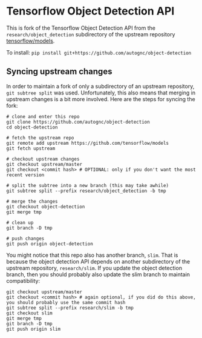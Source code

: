 
# Tensorflow Object Detection API

This is fork of the Tensorflow Object Detection API from the `research/object_detection` subdirectory of the upstream repository [tensorflow/models](https://github.com/tensorflow/models).

To install: `pip install git+https://github.com/autognc/object-detection`

## Syncing upstream changes

In order to maintain a fork of only a subdirectory of an upstream repository, `git subtree split` was used. Unfortunately, this also means that merging in upstream changes is a bit more involved. Here are the steps for syncing the fork:

```
# clone and enter this repo
git clone https://github.com/autognc/object-detection
cd object-detection

# fetch the upstream repo
git remote add upstream https://github.com/tensorflow/models
git fetch upstream

# checkout upstream changes
git checkout upstream/master
git checkout <commit hash> # OPTIONAL: only if you don't want the most recent version

# split the subtree into a new branch (this may take awhile)
git subtree split --prefix research/object_detection -b tmp

# merge the changes
git checkout object-detection
git merge tmp

# clean up
git branch -D tmp

# push changes
git push origin object-detection
```

You might notice that this repo also has another branch, `slim`. That is because the object detection API depends on another subdirectory of the upstream repository, `research/slim`. If you update the object detection branch, then you should probably also update the slim branch to maintain compatibility:

```
git checkout upstream/master
git checkout <commit hash> # again optional, if you did do this above, you should probably use the same commit hash
git subtree split --prefix research/slim -b tmp
git checkout slim
git merge tmp
git branch -D tmp
git push origin slim
```

